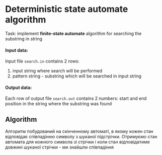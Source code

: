 
# Deterministic state automate algorithm  
Task: implement **finite-state automate** algorithm for searching the substring in string

#### Input data:
Input file `search.in` contains 2 rows:

 1. input string where search will be performed
 2. pattern string - substring which will be searched in input string
#### Output data:
Each row of output file `search.out` contains 2 numbers: start and end position in the string where the substring was found

## Algorithm
Алгоритм побудований на скінченному автоматі, в якому кожен стан відповідає співпадінню символу з шуканої підстрічки. Отримуємо стан автомата для кожного символа зі стрічки і коли стан відповідатиме довжині шуканої стрічки - ми знайшли співпадіння  

